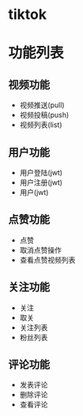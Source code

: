 # tiktok

# 功能列表

## 视频功能
+ 视频推送(pull)
+ 视频投稿(push)
+ 视频列表(list)
 
## 用户功能
+ 用户登陆(jwt) 
+ 用户注册(jwt)
+ 用户(jwt)
 
## 点赞功能
+ 点赞
+ 取消点赞操作
+ 查看点赞视频列表
 
## 关注功能
+ 关注
+ 取关
+ 关注列表
+ 粉丝列表
 
## 评论功能
+ 发表评论
+ 删除评论
+ 查看评论
